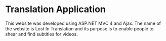 # Translation Application
This website was developed using ASP.NET MVC 4 and Ajax.  The name of the website is Lost In Translation and its purpose is to enable people to shear and find subtitles for videos.
